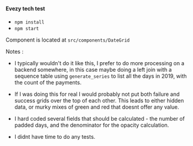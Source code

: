 #### Evezy tech test

- `npm install`
- `npm start`

Component is located at `src/components/DateGrid`

Notes : 

- I typically wouldn't do it like this, I prefer to do more processing on a backend somewhere, in this case maybe doing a left join with a sequence table using `generate_series` to list all the days in 2019, with the count of the payments. 

- If I was doing this for real I would probably not put both failure and success grids over the top of each other. This leads to either hidden data, or murky mixes of green and red that doesnt offer any value. 

- I hard coded several fields that should be calculated - the number of padded days, and the denominator for the opacity calculation.

- I didnt have time to do any tests.






